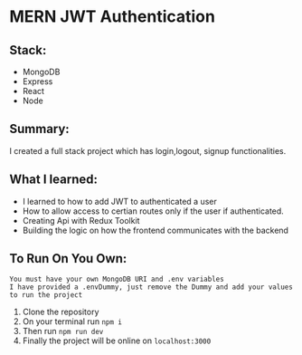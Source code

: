 # MERN JWT Authentication

## Stack:
- MongoDB
- Express
- React
- Node

## Summary:

I created a full stack project which has login,logout, signup functionalities.

## What I learned:

- I learned to how to add JWT to authenticated a user
- How to allow access to certian routes only if the user if authenticated.
- Creating Api with Redux Toolkit
- Building the logic on how the frontend communicates with the backend

## To Run On You Own:

`You must have your own MongoDB URI and .env variables`  
`I have provided a .envDummy, just remove the Dummy and add your values to run the project`

1. Clone the repository
2. On your terminal run `npm i`
3. Then run `npm run dev`
4. Finally the project will be online on `localhost:3000`
